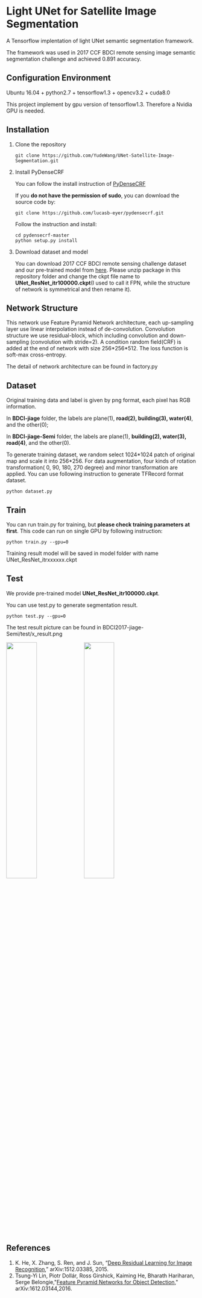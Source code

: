 # Light UNet for Satellite Image Segmentation

A Tensorflow implentation of light UNet semantic segmentation framework.

The framework was used in 2017 CCF BDCI remote sensing image semantic segmentation challenge and achieved 0.891 accuracy.



## Configuration Environment

Ubuntu 16.04 + python2.7 + tensorflow1.3 + opencv3.2 + cuda8.0 

This project implement by gpu version of tensorflow1.3. Therefore a Nvidia GPU is needed.

## Installation

1. Clone the repository

   ```shell
   git clone https://github.com/YudeWang/UNet-Satellite-Image-Segmentation.git
   ```

2. Install PyDenseCRF

   You can follow the install instruction of [PyDenseCRF](https://github.com/lucasb-eyer/pydensecrf)

   If you **do not have the permission of sudo**, you can download the source code by:

   ```shell
   git clone https://github.com/lucasb-eyer/pydensecrf.git
   ```

   Follow the instruction and install:

   ```shell
   cd pydensecrf-master
   python setup.py install
   ```

3. Download dataset and model

   You can download 2017 CCF BDCI remote sensing challenge dataset and our pre-trained model from [here](https://drive.google.com/file/d/1FMRMe4qSI-JS6AzrO8kASO3BfHOLoUfM/view). Please unzip package in this repository folder and change the ckpt file name to **UNet_ResNet_itr100000.ckpt**(I used to call it FPN, while the structure of network is symmetrical and then rename it).


## Network Structure

This network use Feature Pyramid Network architecture, each up-sampling layer use linear interpolation instead of de-convolution. Convolution structure we use residual-block, which including convolution and down-sampling (convolution with stride=2). A condition random field(CRF) is added at the end of network with size 256\*256\*512. The loss function is soft-max cross-entropy.

The detail of network architecture can be found in factory.py



## Dataset

Original training data and label is given by png format, each pixel has RGB information. 

In **BDCI-jiage** folder, the labels are plane(1), **road(2), building(3), water(4)**, and the other(0);

In **BDCI-jiage-Semi** folder, the labels are plane(1), **building(2), water(3), road(4)**, and  the other(0).

To generate training dataset, we random select 1024\*1024 patch of original map and scale it into 256\*256. For data augmentation, four kinds of rotation transformation( 0, 90, 180, 270 degree) and minor transformation are applied. You can use following instruction to generate TFRecord format dataset.

```shell
python dataset.py
```



## Train

You can run train.py for training, but **please check training parameters at first**. This code can run on single GPU by following instruction:

```shell
python train.py --gpu=0
```

Training result model will be saved in model folder with name UNet\_ResNet\_itrxxxxxx.ckpt



## Test

We provide pre-trained model **UNet_ResNet_itr100000.ckpt**.

You can use test.py to generate segmentation result.

```shell
python test.py --gpu=0
```

The test result picture can be found in BDCI2017-jiage-Semi/test/x_result.png



<div align="left"> 

<img src="https://github.com/YudeWang/UNet-Satellite-Image-Segmentation/blob/master/sample_visible.png?raw=true" height="40%" width="40%">    <img src="https://github.com/YudeWang/UNet-Satellite-Image-Segmentation/blob/master/sample_result.png?raw=true" height="40%" width="40%">

</div>

## References
1. K. He, X. Zhang, S. Ren, and J. Sun, “[Deep Residual Learning for Image Recognition](https://arxiv.org/abs/1512.03385),” arXiv:1512.03385, 2015.
2. Tsung-Yi Lin, Piotr Dollár, Ross Girshick, Kaiming He, Bharath Hariharan, Serge Belongie,"[Feature Pyramid Networks for Object Detection](https://arxiv.org/abs/1612.03144)," arXiv:1612.03144,2016. 
